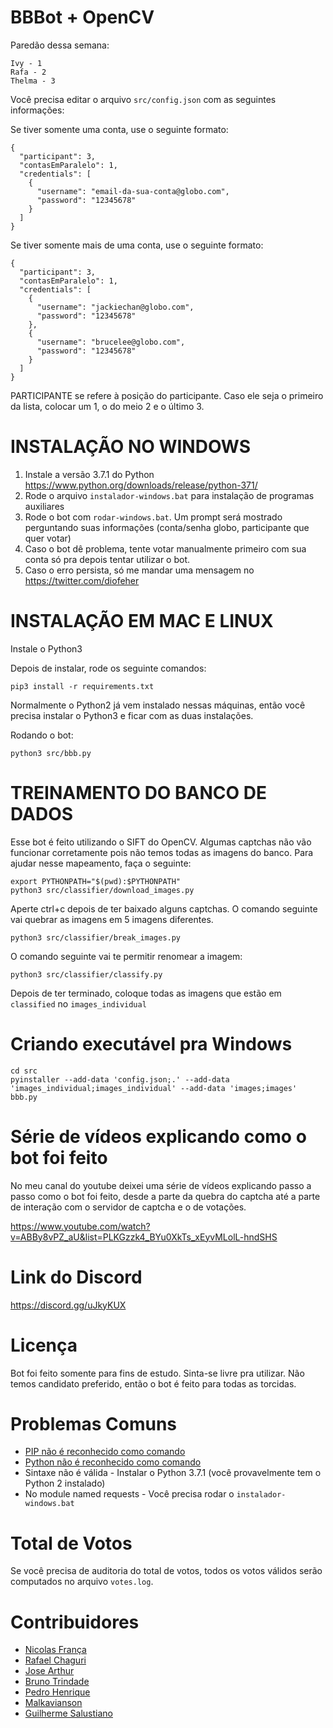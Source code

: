 BBBot + OpenCV
===============

Paredão dessa semana:
```
Ivy - 1
Rafa - 2
Thelma - 3
```

Você precisa editar o arquivo `src/config.json` com as seguintes informações:

Se tiver somente uma conta, use o seguinte formato:

```
{
  "participant": 3,
  "contasEmParalelo": 1,
  "credentials": [
    {
      "username": "email-da-sua-conta@globo.com",
      "password": "12345678"
    }
  ]
}
```

Se tiver somente mais de uma conta, use o seguinte formato:

```
{
  "participant": 3,
  "contasEmParalelo": 1,
  "credentials": [
    {
      "username": "jackiechan@globo.com",
      "password": "12345678"
    },
    {
      "username": "brucelee@globo.com",
      "password": "12345678"
    }
  ]
}
```



PARTICIPANTE se refere à posição do participante. Caso ele seja o primeiro da lista, colocar um 1,
o do meio 2 e o último 3.


INSTALAÇÃO NO WINDOWS
=====================


1) Instale a versão 3.7.1 do Python https://www.python.org/downloads/release/python-371/
2) Rode o arquivo `instalador-windows.bat` para instalação de programas auxiliares
3) Rode o bot com `rodar-windows.bat`. Um prompt será mostrado perguntando suas informações (conta/senha globo, participante que quer votar)
4) Caso o bot dê problema, tente votar manualmente primeiro com sua conta só pra depois tentar utilizar o bot.
5) Caso o erro persista, só me mandar uma mensagem no https://twitter.com/diofeher


INSTALAÇÃO EM MAC E LINUX
=========================

Instale o Python3

Depois de instalar, rode os seguinte comandos:

```
pip3 install -r requirements.txt
```

Normalmente o Python2 já vem instalado nessas máquinas, então você precisa instalar o Python3 e ficar com as duas instalações.

Rodando o bot:

```
python3 src/bbb.py
```


TREINAMENTO DO BANCO DE DADOS
=============================

Esse bot é feito utilizando o SIFT do OpenCV. Algumas captchas não vão funcionar corretamente pois não temos todas as imagens do banco. Para ajudar nesse mapeamento, faça o seguinte:

```
export PYTHONPATH="$(pwd):$PYTHONPATH"
python3 src/classifier/download_images.py
```

Aperte ctrl+c depois de ter baixado alguns captchas. O comando seguinte vai quebrar as imagens em 5 imagens diferentes.

```
python3 src/classifier/break_images.py
```

O comando seguinte vai te permitir renomear a imagem:

```
python3 src/classifier/classify.py
```

Depois de ter terminado, coloque todas as imagens que estão em `classified` no `images_individual`

Criando executável pra Windows
===============================

```
cd src
pyinstaller --add-data 'config.json;.' --add-data 'images_individual;images_individual' --add-data 'images;images' bbb.py
```


Série de vídeos explicando como o bot foi feito
======================================================

No meu canal do youtube deixei uma série de vídeos explicando passo a passo como o bot foi feito, desde a parte da quebra do captcha até a parte de interação com o servidor de captcha e o de votações.

https://www.youtube.com/watch?v=ABBy8vPZ_aU&list=PLKGzzk4_BYu0XkTs_xEyvMLolL-hndSHS


Link do Discord
================

https://discord.gg/uJkyKUX


Licença
=========

Bot foi feito somente para fins de estudo. Sinta-se livre pra utilizar. Não temos candidato preferido, então o bot é feito para todas as torcidas.

Problemas Comuns
=================

  - [PIP não é reconhecido como comando](https://dicasdepython.com.br/resolvido-pip-nao-e-reconhecido-como-um-comando-interno/)
  - [Python não é reconhecido como comando](https://twitter.com/diofeher/status/1244586721355988992)
  - Sintaxe não é válida - Instalar o Python 3.7.1 (você provavelmente tem o Python 2 instalado)
  - No module named requests - Você precisa rodar o `instalador-windows.bat`

Total de Votos
==============

Se você precisa de auditoria do total de votos, todos os votos válidos serão computados no arquivo `votes.log`.


Contribuidores
================

  - [Nicolas França](https://twitter.com/NicolasFrancaX/)
  - [Rafael Chaguri](https://twitter.com/RafaelChaguri)
  - [Jose Arthur](https://github.com/josearthur)
  - [Bruno Trindade](https://github.com/s3ttings)
  - [Pedro Henrique](https://twitter.com/shawnmutual)
  - [Malkavianson](https://github.com/Malkavianson)
  - [Guilherme Salustiano](https://twitter.com/guissalustiano)
